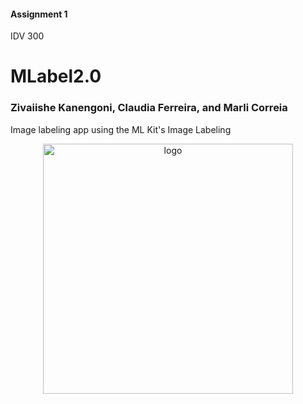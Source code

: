 #### Assignment 1
IDV 300

# MLabel2.0
### Zivaiishe Kanengoni, Claudia Ferreira, and Marli Correia

Image labeling app using the ML Kit's Image Labeling 


<p align="center">
<img src="https://user-images.githubusercontent.com/64257497/136215444-8b03fc2c-b6d5-47e0-9813-5a25000dc4cf.png" width="400" alt="logo" >
</p>
